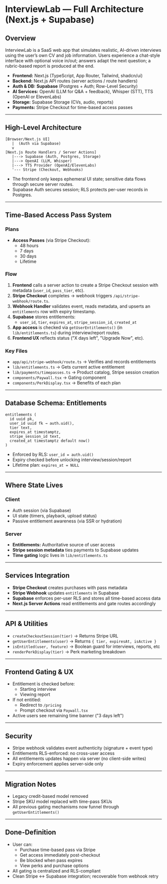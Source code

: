 # InterviewLab — Full Architecture (Next.js + Supabase)

## Overview

InterviewLab is a SaaS web app that simulates realistic, AI-driven interviews using the user’s own CV and job information. Users experience a chat-style interface with optional voice in/out; answers adapt the next question; a rubric-based report is produced at the end.

- **Frontend:** Next.js (TypeScript, App Router, Tailwind, shadcn/ui)
- **Backend:** Next.js API routes (server actions / route handlers)
- **Auth & DB:** **Supabase** (Postgres + Auth; Row-Level Security)
- **AI Services:** OpenAI (LLM for Q&A + feedback), Whisper (STT), TTS (OpenAI or ElevenLabs)
- **Storage:** Supabase Storage (CVs, audio, reports)
- **Payments:** Stripe Checkout for time-based access passes

---

## High-Level Architecture

```
[Browser/Next.js UI]
   |  (Auth via Supabase)
   v
[Next.js Route Handlers / Server Actions]
   |---> Supabase (Auth, Postgres, Storage)
   |---> OpenAI (LLM, Whisper)
   |---> TTS Provider (OpenAI/ElevenLabs)
   '--- Stripe (Checkout, Webhooks)
```

- The frontend only keeps ephemeral UI state; sensitive data flows through secure server routes.
- Supabase Auth secures session; RLS protects per-user records in Postgres.

---

## Time-Based Access Pass System

### Plans

- **Access Passes** (via Stripe Checkout):
  - 48 hours
  - 7 days
  - 30 days
  - Lifetime

### Flow

1. **Frontend** calls a server action to create a Stripe Checkout session with metadata (`user_id`, `pass_tier`, etc).
2. **Stripe Checkout** completes → webhook triggers `/api/stripe-webhook/route.ts`.
3. **Webhook Handler** validates event, reads metadata, and upserts an `entitlements` row with expiry timestamp.
4. **Supabase** stores entitlements:
   - `user_id`, `tier`, `expires_at`, `stripe_session_id`, `created_at`
5. **App access** is checked via `getUserEntitlements()` (in `lib/entitlements.ts`) during interview/report routes.
6. **Frontend UX** reflects status ("X days left", "Upgrade Now", etc).

### Key Files

- `app/api/stripe-webhook/route.ts` → Verifies and records entitlements
- `lib/entitlements.ts` → Gets current active entitlement
- `lib/payments/timepasses.ts` → Product catalog, Stripe session creation
- `components/Paywall.tsx` → Gating component
- `components/PerkDisplay.tsx` → Benefits of each plan

---

## Database Schema: Entitlements

```
entitlements (
  id uuid pk,
  user_id uuid fk → auth.uid(),
  tier text,
  expires_at timestamptz,
  stripe_session_id text,
  created_at timestamptz default now()
)
```

- Enforced by RLS: `user_id = auth.uid()`
- Expiry checked before unlocking interview/session/report
- Lifetime plan: `expires_at = NULL`

---

## Where State Lives

### Client

- Auth session (via Supabase)
- UI state (timers, playback, upload status)
- Passive entitlement awareness (via SSR or hydration)

### Server

- **Entitlements:** Authoritative source of user access
- **Stripe session metadata** ties payments to Supabase updates
- **Time gating** logic lives in `lib/entitlements.ts`

---

## Services Integration

- **Stripe Checkout** creates purchases with pass metadata
- **Stripe Webhook** updates `entitlements` in Supabase
- **Supabase** enforces per-user RLS and stores all time-based access data
- **Next.js Server Actions** read entitlements and gate routes accordingly

---

## API & Utilities

- `createCheckoutSession(tier)` → Returns Stripe URL
- `getUserEntitlements(user)` → Returns `{ tier, expiresAt, isActive }`
- `isEntitled(user, feature)` → Boolean guard for interviews, reports, etc
- `renderPerkDisplay(tier)` → Perk marketing breakdown

---

## Frontend Gating & UX

- Entitlement is checked before:
  - Starting interview
  - Viewing report
- If not entitled:
  - Redirect to `/pricing`
  - Prompt checkout via `Paywall.tsx`
- Active users see remaining time banner ("3 days left")

---

## Security

- Stripe webhook validates event authenticity (signature + event type)
- Entitlements RLS-enforced: no cross-user access
- All entitlements updates happen via server (no client-side writes)
- Expiry enforcement applies server-side only

---

## Migration Notes

- Legacy credit-based model removed
- Stripe SKU model replaced with time-pass SKUs
- All previous gating mechanisms now funnel through `getUserEntitlements()`

---

## Done-Definition

- User can:
  - Purchase time-based pass via Stripe
  - Get access immediately post-checkout
  - Be blocked when pass expires
  - View perks and purchase options
- All gating is centralized and RLS-compliant
- Clean Stripe ↔ Supabase integration; recoverable from webhook retry

